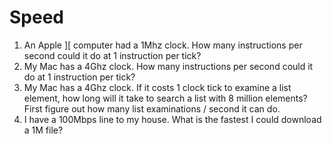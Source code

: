 # Speed

1. An Apple ][ computer had a 1Mhz clock. How many instructions per second could it do at 1 instruction per tick?
1. My Mac has a 4Ghz clock. How many instructions per second could it do at 1 instruction per tick?
1. My Mac has a 4Ghz clock. If it costs 1 clock tick to examine a list element, how long will it take to search a list with 8 million elements? First figure out how many list examinations / second it can do.
1. I have a 100Mbps line to my house.  What is the fastest I could download a 1M file?
